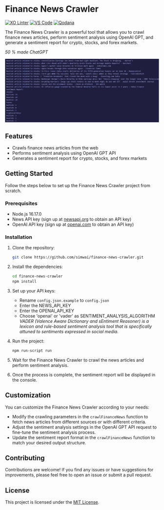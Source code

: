 # Finance News Crawler
[![XO Linter](https://img.shields.io/badge/linter-xo-blueviolet)](https://github.com/xojs/xo)
[![VS Code](https://img.shields.io/badge/IDE-VS_Code-blue?logo=visual-studio-code)](https://code.visualstudio.com/)
[![Qodana](https://github.com/simwai/finance-news-crawler/actions/workflows/qodana.yml/badge.svg)](https://github.com/simwai/finance-news-crawler/actions/workflows/qodana.yml)

The Finance News Crawler is a powerful tool that allows you to crawl finance news articles, perform sentiment analysis using OpenAI GPT, and generate a sentiment report for crypto, stocks, and forex markets.

<i>50 % made ChatGPT</i>

![](console-output.png)

## Features

- Crawls finance news articles from the web
- Performs sentiment analysis using OpenAI GPT API
- Generates a sentiment report for crypto, stocks, and forex markets

## Getting Started

Follow the steps below to set up the Finance News Crawler project from scratch.

### Prerequisites

- Node.js 16.17.0
- News API key (sign up at [newsapi.org](https://newsapi.org) to obtain an API key)
- OpenAI API key (sign up at [openai.com](https://openai.com) to obtain an API key)

### Installation

1. Clone the repository:

   ```bash
   git clone https://github.com/simwai/finance-news-crawler.git
   ```

2. Install the dependencies:

   ```bash
   cd finance-news-crawler
   npm install
   ```

3. Set up your API keys:

   - Rename `config.json.example` to `config.json`
   - Enter the NEWS_API_KEY
   - Enter the OPENAI_API_KEY
   - Choose 'openai' or 'vader' as SENTIMENT_ANALYSIS_ALGORITHM 
   </br><i>VADER (Valence Aware Dictionary and sEntiment Reasoner) is a lexicon and rule-based sentiment analysis tool that is specifically attuned to sentiments expressed in social media.</i>

1. Run the project:

   ```bash
   npm run-script run
   ```

2. Wait for the Finance News Crawler to crawl the news articles and perform sentiment analysis.
3. Once the process is complete, the sentiment report will be displayed in the console.

## Customization

You can customize the Finance News Crawler according to your needs:

- Modify the crawling parameters in the `crawlFinanceNews` function to fetch news articles from different sources or with different criteria.
- Adjust the sentiment analysis settings in the OpenAI GPT API request to fine-tune the sentiment analysis process.
- Update the sentiment report format in the `crawlFinanceNews` function to match your desired output structure.

## Contributing

Contributions are welcome! If you find any issues or have suggestions for improvements, please feel free to open an issue or submit a pull request.

## License

This project is licensed under the [MIT License](LICENSE).
